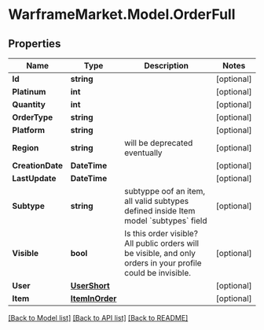 # WarframeMarket.Model.OrderFull

## Properties

Name | Type | Description | Notes
------------ | ------------- | ------------- | -------------
**Id** | **string** |  | [optional] 
**Platinum** | **int** |  | [optional] 
**Quantity** | **int** |  | [optional] 
**OrderType** | **string** |  | [optional] 
**Platform** | **string** |  | [optional] 
**Region** | **string** | will be deprecated eventually | [optional] 
**CreationDate** | **DateTime** |  | [optional] 
**LastUpdate** | **DateTime** |  | [optional] 
**Subtype** | **string** | subtyppe oof an item, all valid subtypes defined inside Item model &#x60;subtypes&#x60; field | [optional] 
**Visible** | **bool** | Is this order visible? All public orders will be visible, and only orders in your profile could be invisible.  | [optional] 
**User** | [**UserShort**](UserShort.md) |  | [optional] 
**Item** | [**ItemInOrder**](ItemInOrder.md) |  | [optional] 

[[Back to Model list]](../README.md#documentation-for-models) [[Back to API list]](../README.md#documentation-for-api-endpoints) [[Back to README]](../README.md)

